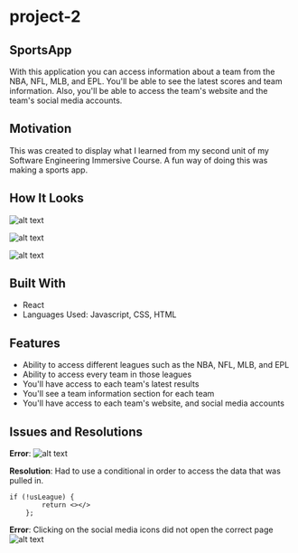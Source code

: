 # project-2

## SportsApp
With this application you can access information about a team from the NBA, NFL, MLB, and EPL. You'll be able to see the latest scores and team information. Also, you'll be able to access the team's website and the team's social media accounts.

## Motivation
This was created to display what I learned from my second unit of my Software Engineering Immersive Course. A fun way of doing this was making a sports app.

## How It Looks
![alt text](https://res.cloudinary.com/drxoihdbb/image/upload/v1585849311/Pictures/Screen_Shot_2020-04-02_at_10.39.18_AM_hjsnh1.png)

![alt text](https://res.cloudinary.com/drxoihdbb/image/upload/v1585849324/Pictures/Screen_Shot_2020-04-02_at_10.39.35_AM_zbgdfj.png)

![alt text](https://res.cloudinary.com/drxoihdbb/image/upload/v1585849341/Pictures/Screen_Shot_2020-04-02_at_10.40.11_AM_arnmtr.png)

## Built With
* React
* Languages Used: Javascript, CSS, HTML

## Features
* Ability to access different leagues such as the NBA, NFL, MLB, and EPL
* Ability to access every team in those leagues
* You'll have access to each team's latest results
* You'll see a team information section for each team
* You'll have access to each team's website, and social media accounts

## Issues and Resolutions
**Error**: ![alt text](https://res.cloudinary.com/drxoihdbb/image/upload/v1585850370/Pictures/Screen_Shot_2020-04-02_at_10.58.58_AM_fwmug6.png)

**Resolution**: Had to use a conditional in order to access the data that was pulled in.
```
if (!usLeague) {
        return <></>
    };
```

**Error**: Clicking on the social media icons did not open the correct page
  ![alt text](https://res.cloudinary.com/drxoihdbb/image/upload/v1585850932/Pictures/Screen_Shot_2020-03-31_at_11.29.34_AM_z46kqa.png)
